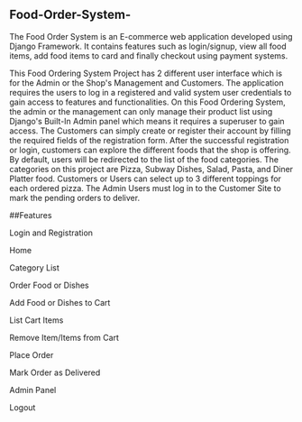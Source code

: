 ## Food-Order-System-
The Food Order System is an E-commerce web application developed using Django Framework. It contains features such as login/signup, view all food items, add food items to card and finally checkout using payment systems.

This Food Ordering System Project has 2 different user interface which is for the Admin or the Shop's Management and Customers. The application requires the users to log in a registered and valid system user credentials to gain access to features and functionalities. On this Food Ordering System, the admin or the management can only manage their product list using Django's Built-In Admin panel which means it requires a superuser to gain access. The Customers can simply create or register their account by filling the required fields of the registration form. After the successful registration or login, customers can explore the different foods that the shop is offering. By default, users will be redirected to the list of the food categories. The categories on this project are Pizza, Subway Dishes, Salad, Pasta, and Diner Platter food. Customers or Users can select up to 3 different toppings for each ordered pizza. The Admin Users must log in to the Customer Site to mark the pending orders to deliver.

##Features

Login and Registration

Home

Category List

Order Food or Dishes

Add Food or Dishes to Cart

List Cart Items

Remove Item/Items from Cart

Place Order

Mark Order as Delivered

Admin Panel

Logout
